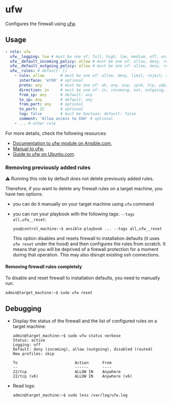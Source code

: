 # ufw

Configures the firewall using [ufw](https://launchpad.net/ufw).

## Usage

```yml
- role: ufw
  ufw__logging: low # must be one of: full, high, low, medium, off, on; default: low
  ufw__default_incoming_policy: allow # must be one of: allow, deny, reject; default: allow
  ufw__default_outgoing_policy: allow # must be one of: allow, deny, reject; default: allow
  ufw__rules: # default: []
    - rule: allow       # must be one of: allow, deny, limit, reject; required
      interface: 'eth0' # optional
      proto: any        # must be one of: ah, any, esp, ipv6, tcp, udp; default: any
      direction: in     # must be one of: in, incoming, out, outgoing, routed; default: in
      from_ip: any      # default: any
      to_ip: any        # default: any
      from_port: any    # optional
      to_port: 22       # optional
      log: false        # must be boolean; default: false
      comment: 'Allow access to SSH' # optional
    - ... # other rule
```

For more details, check the following resources:

* [Documentation to ufw module on Ansible.com](https://docs.ansible.com/ansible/latest/modules/ufw_module.html),
* [Manual to ufw](https://manpages.debian.org/buster/ufw/ufw.8.en.html),
* [Guide to ufw on Ubuntu.com](https://help.ubuntu.com/community/UFW).

### Removing previously added rules

:warning: Running this role by default does not delete previously added rules.

Therefore, if you want to delete any firewall rules on a target machine, you have two options:

* you can do it manually on your target machine using `ufw` command

* you can run your playbook with the following tags: `--tags all,ufw__reset`:

    ```shell
    you@control_machine:~$ ansible-playbook ... --tags all,ufw__reset
    ```

    This option disables and resets firewall to installation defaults (it uses `ufw reset` under the hood) and then
    configures the rules from scratch. It means that you will be deprived of a firewall protection for a moment
    during that operation. This may also disrupt existing ssh connections.

#### Removing firewall rules completely

To disable and reset firewall to installation defaults, you need to manually run:

```shell
admin@target_machine:~$ sudo ufw reset
```

## Debugging

* Display the status of the firewall and the list of configured rules on a target machine:

    ```shell
    admin@target_machine:~$ sudo ufw status verbose
    Status: active
    Logging: off
    Default: deny (incoming), allow (outgoing), disabled (routed)
    New profiles: skip

    To                         Action      From
    --                         ------      ----
    22/tcp                     ALLOW IN    Anywhere
    22/tcp (v6)                ALLOW IN    Anywhere (v6)
    ```

* Read logs:

    ```shell
    admin@target_machine:~$ sudo less /var/log/ufw.log
    ```
